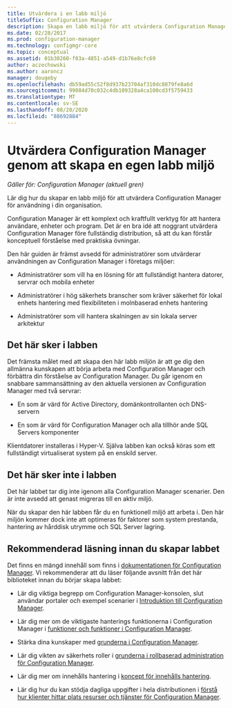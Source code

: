 ```yaml
---
title: Utvärdera i en labb miljö
titleSuffix: Configuration Manager
description: Skapa en labb miljö för att utvärdera Configuration Manager för användning i din organisation.
ms.date: 02/28/2017
ms.prod: configuration-manager
ms.technology: configmgr-core
ms.topic: conceptual
ms.assetid: 01b30260-f03a-4851-a549-d1b76e8cfc69
author: aczechowski
ms.author: aaroncz
manager: dougeby
ms.openlocfilehash: db59ad55c52f8d937b23704af310dc8879fe8a6d
ms.sourcegitcommit: 99084d70c032c4db109328a4ca100cd3f5759433
ms.translationtype: MT
ms.contentlocale: sv-SE
ms.lasthandoff: 08/20/2020
ms.locfileid: "88692884"
---
```

# <a name="evaluate-configuration-manager-by-building-your-own-lab-environment"></a>Utvärdera Configuration Manager genom att skapa en egen labb miljö

*Gäller för: Configuration Manager (aktuell gren)*

 Lär dig hur du skapar en labb miljö för att utvärdera Configuration Manager för användning i din organisation.  

 Configuration Manager är ett komplext och kraftfullt verktyg för att hantera användare, enheter och program. Det är en bra idé att noggrant utvärdera Configuration Manager före fullständig distribution, så att du kan förstår konceptuell förståelse med praktiska övningar.  

 Den här guiden är främst avsedd för administratörer som utvärderar användningen av Configuration Manager i företags miljöer:  

-   Administratörer som vill ha en lösning för att fullständigt hantera datorer, servrar och mobila enheter  

-   Administratörer i hög säkerhets branscher som kräver säkerhet för lokal enhets hantering med flexibiliteten i molnbaserad enhets hantering  

-   Administratörer som vill hantera skalningen av sin lokala server arkitektur  

## <a name="what-this-lab-does"></a>Det här sker i labben  
 Det främsta målet med att skapa den här labb miljön är att ge dig den allmänna kunskapen att börja arbeta med Configuration Manager och förbättra din förståelse av Configuration Manager. Du går igenom en snabbare sammansättning av den aktuella versionen av Configuration Manager med två servrar:  

-   En som är värd för Active Directory, domänkontrollanten och DNS-servern  

-   En som är värd för Configuration Manager och alla tillhör ande SQL Servers komponenter  

Klientdatorer installeras i Hyper-V. Själva labben kan också köras som ett fullständigt virtualiserat system på en enskild server.  

## <a name="what-this-lab-does-not-do"></a>Det här sker inte i labben  
 Det här labbet tar dig inte igenom alla Configuration Manager scenarier. Den är inte avsedd att genast migreras till en aktiv miljö.  

 När du skapar den här labben får du en funktionell miljö att arbeta i. Den här miljön kommer dock inte att optimeras för faktorer som system prestanda, hantering av hårddisk utrymme och SQL Server lagring.  

##  <a name="recommended-reading-before-you-build-the-lab"></a><a name="BKMK_EvalRec"></a> Rekommenderad läsning innan du skapar labbet  
 Det finns en mängd innehåll som finns i [dokumentationen för Configuration Manager](/sccm/). Vi rekommenderar att du läser följande avsnitt från det här biblioteket innan du börjar skapa labbet:  

-   Lär dig viktiga begrepp om Configuration Manager-konsolen, slut användar portaler och exempel scenarier i [Introduktion till Configuration Manager](../../core/understand/introduction.md).  

-   Lär dig mer om de viktigaste hanterings funktionerna i Configuration Manager i [funktioner och funktioner i Configuration Manager](../../core/plan-design/changes/features-and-capabilities.md).  

-   Stärka dina kunskaper med [grunderna i Configuration Manager](../../core/understand/fundamentals.md).  

-   Lär dig vikten av säkerhets roller i [grunderna i rollbaserad administration för Configuration Manager](../../core/understand/fundamentals-of-role-based-administration.md).  

-   Lär dig mer om innehålls hantering i [koncept för innehålls hantering](../../core/plan-design/hierarchy/fundamental-concepts-for-content-management.md).  

-   Lär dig hur du kan stödja dagliga uppgifter i hela distributionen i [förstå hur klienter hittar plats resurser och tjänster för Configuration Manager](../../core/plan-design/hierarchy/understand-how-clients-find-site-resources-and-services.md).